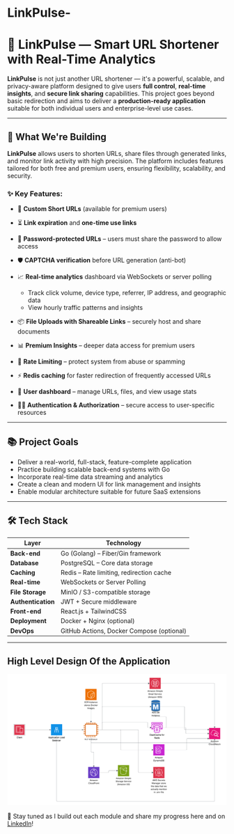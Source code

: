 # LinkPulse-


# 🔗 LinkPulse — Smart URL Shortener with Real-Time Analytics

**LinkPulse** is not just another URL shortener — it's a powerful, scalable, and privacy-aware platform designed to give users **full control**, **real-time insights**, and **secure link sharing** capabilities. This project goes beyond basic redirection and aims to deliver a **production-ready application** suitable for both individual users and enterprise-level use cases.

---

## 🚀 What We're Building

**LinkPulse** allows users to shorten URLs, share files through generated links, and monitor link activity with high precision. The platform includes features tailored for both free and premium users, ensuring flexibility, scalability, and security.

### ✨ Key Features:

* 🔗 **Custom Short URLs** (available for premium users)
* ⏳ **Link expiration** and **one-time use links**
* 🔐 **Password-protected URLs** – users must share the password to allow access
* 🛡️ **CAPTCHA verification** before URL generation (anti-bot)
* 📈 **Real-time analytics** dashboard via WebSockets or server polling

  * Track click volume, device type, referrer, IP address, and geographic data
  * View hourly traffic patterns and insights
* 📦 **File Uploads with Shareable Links** – securely host and share documents
* 📊 **Premium Insights** – deeper data access for premium users
* 🧠 **Rate Limiting** – protect system from abuse or spamming
* ⚡ **Redis caching** for faster redirection of frequently accessed URLs
* 🧾 **User dashboard** – manage URLs, files, and view usage stats
* 🧑‍💼 **Authentication & Authorization** – secure access to user-specific resources

---

## 📚 Project Goals

* Deliver a real-world, full-stack, feature-complete application
* Practice building scalable back-end systems with Go
* Incorporate real-time data streaming and analytics
* Create a clean and modern UI for link management and insights
* Enable modular architecture suitable for future SaaS extensions

---

## 🛠 Tech Stack

| Layer              | Technology                                |
| ------------------ | ----------------------------------------- |
| **Back-end**       | Go (Golang) – Fiber/Gin framework         |
| **Database**       | PostgreSQL – Core data storage            |
| **Caching**        | Redis – Rate limiting, redirection cache  |
| **Real-time**      | WebSockets or Server Polling              |
| **File Storage**   | MinIO / S3-compatible storage             |
| **Authentication** | JWT + Secure middleware                   |
| **Front-end**      | React.js + TailwindCSS                    |
| **Deployment**     | Docker + Nginx (optional)                 |
| **DevOps**         | GitHub Actions, Docker Compose (optional) |

---

## High Level Design Of the Application
![High Level Design](./assets/HLD.png)



📌 Stay tuned as I build out each module and share my progress here and on [LinkedIn](https://www.linkedin.com/in/phanidhar-reddy-guttikonda-321817233/)!

